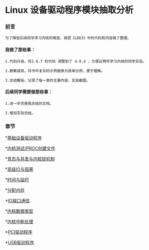 # Linux 设备驱动程序模块抽取分析

### 前言

    为了降低后续同学学习内核的难度，我把《LDD3》中的代码和内容做了整理。

#### 我做了那些事：

    1.代码升级，将2.6.7 的代码 调整到了 4.0.4 。方便近两年学习内核的同学实验。

    2.删繁就简，将书中复杂的示例替换为简单示例，便于理解。

    3.总结概括，记录了每一章的主要内容，实验截图。

#### 后续同学需要做那些事：

    1.进一步完善我总结的文档。

    2.增加实验总结。

### 章节

*[基础设备驱动程序](./simple_basic/README.md)


*[内核测试/PROC创建文件](./test_kernel/README.md)


*[竞态与并发与内核锁机制](./concur/README.md)


*[高级IO与阻塞](./higher_scull/README.md)


*[时间与延时](./timer_s/README.md)


*[分配内存](./alloc_mem/README.md)


*[IO端口通信](./IO_port/README.md)


*[内核数据类型](./kernel_DS/README.md)


*[内核中断处理](./interrupt/README.md)


*[PCI驱动程序](./PCI_driver/README.md)


*[USB驱动程序](./USB_driver/README.md)



